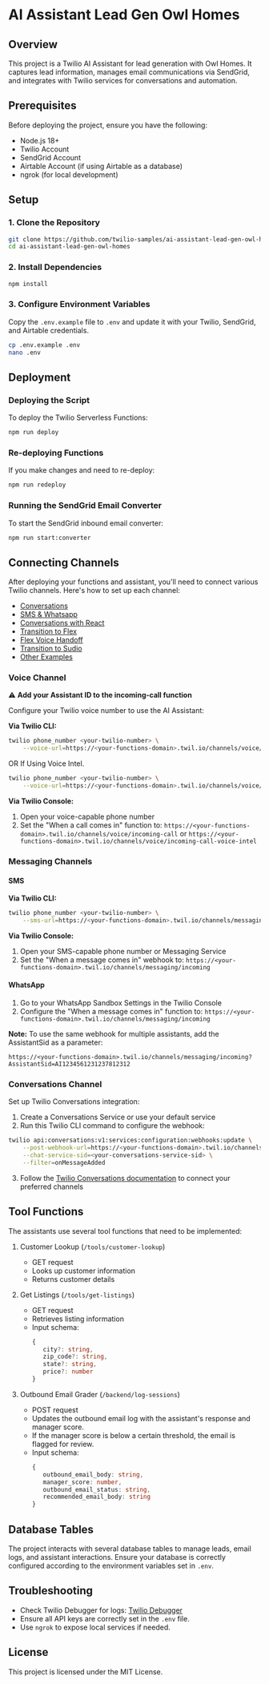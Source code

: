 # AI Assistant Lead Gen Owl Homes

## Overview
This project is a Twilio AI Assistant for lead generation with Owl Homes. It captures lead information, manages email communications via SendGrid, and integrates with Twilio services for conversations and automation.

## Prerequisites
Before deploying the project, ensure you have the following:
- Node.js 18+
- Twilio Account
- SendGrid Account
- Airtable Account (if using Airtable as a database)
- ngrok (for local development)

## Setup
### 1. Clone the Repository
```bash
git clone https://github.com/twilio-samples/ai-assistant-lead-gen-owl-homes.git
cd ai-assistant-lead-gen-owl-homes
```

### 2. Install Dependencies
```bash
npm install
```

### 3. Configure Environment Variables
Copy the `.env.example` file to `.env` and update it with your Twilio, SendGrid, and Airtable credentials.
```bash
cp .env.example .env
nano .env
```

## Deployment
### Deploying the Script
To deploy the Twilio Serverless Functions:
```bash
npm run deploy
```

### Re-deploying Functions
If you make changes and need to re-deploy:
```bash
npm run redeploy
```

### Running the SendGrid Email Converter
To start the SendGrid inbound email converter:
```bash
npm run start:converter
```

## Connecting Channels

After deploying your functions and assistant, you'll need to connect various Twilio channels. Here's how to set up each channel:

- [Conversations](https://www.twilio.com/docs/alpha/ai-assistants/code-samples/channel-conversations)
- [SMS & Whatsapp](https://www.twilio.com/docs/alpha/ai-assistants/code-samples/channel-messaging)
- [Conversations with React](https://www.twilio.com/docs/alpha/ai-assistants/code-samples/react)
- [Transition to Flex](https://www.twilio.com/docs/alpha/ai-assistants/code-samples/transition-flex)
- [Flex Voice Handoff](https://docs.google.com/document/d/14RuOxt6FUAuc62A7BmeQFZWHr5WcXOoQZluZEF98GJA/edit?usp=sharing)
- [Transition to Sudio](https://www.twilio.com/docs/alpha/ai-assistants/code-samples/transition-studio)
- [Other Examples](https://github.com/twilio-labs/ai-assistants-samples)

### Voice Channel

:warning: **Add your Assistant ID to the incoming-call function**

Configure your Twilio voice number to use the AI Assistant:

**Via Twilio CLI:**

```bash
twilio phone_number <your-twilio-number> \
    --voice-url=https://<your-functions-domain>.twil.io/channels/voice/incoming-call
```

OR If Using Voice Intel.

```bash
twilio phone_number <your-twilio-number> \
    --voice-url=https://<your-functions-domain>.twil.io/channels/voice/incoming-call-voice-intel
```

**Via Twilio Console:**

1. Open your voice-capable phone number
2. Set the "When a call comes in" function to: `https://<your-functions-domain>.twil.io/channels/voice/incoming-call` or `https://<your-functions-domain>.twil.io/channels/voice/incoming-call-voice-intel`

### Messaging Channels

#### SMS

**Via Twilio CLI:**

```bash
twilio phone_number <your-twilio-number> \
    --sms-url=https://<your-functions-domain>.twil.io/channels/messaging/incoming
```

**Via Twilio Console:**

1. Open your SMS-capable phone number or Messaging Service
2. Set the "When a message comes in" webhook to: `https://<your-functions-domain>.twil.io/channels/messaging/incoming`

#### WhatsApp

1. Go to your WhatsApp Sandbox Settings in the Twilio Console
2. Configure the "When a message comes in" function to: `https://<your-functions-domain>.twil.io/channels/messaging/incoming`

**Note:** To use the same webhook for multiple assistants, add the AssistantSid as a parameter:

```
https://<your-functions-domain>.twil.io/channels/messaging/incoming?AssistantSid=AI1234561231237812312
```

### Conversations Channel

Set up Twilio Conversations integration:

1. Create a Conversations Service or use your default service
2. Run this Twilio CLI command to configure the webhook:

```bash
twilio api:conversations:v1:services:configuration:webhooks:update \
    --post-webhook-url=https://<your-functions-domain>.twil.io/channels/conversations/messageAdded \
    --chat-service-sid=<your-conversations-service-sid> \
    --filter=onMessageAdded
```

3. Follow the [Twilio Conversations documentation](https://www.twilio.com/docs/conversations/overview) to connect your preferred channels

## Tool Functions

The assistants use several tool functions that need to be implemented:

1. Customer Lookup (`/tools/customer-lookup`)

   - GET request
   - Looks up customer information
   - Returns customer details

2. Get Listings (`/tools/get-listings`)

   - GET request
   - Retrieves listing information
   - Input schema:
     ```typescript
     {
        city?: string,
        zip_code?: string,
        state?: string,
        price?: number
     }
     ```

3. Outbound Email Grader (`/backend/log-sessions`)

   - POST request
   - Updates the outbound email log with the assistant's response and manager score.
   - If the manager score is below a certain threshold, the email is flagged for review.
   - Input schema:
     ```typescript
     {
        outbound_email_body: string,
        manager_score: number,
        outbound_email_status: string,
        recommended_email_body: string
     }
     ```

## Database Tables
The project interacts with several database tables to manage leads, email logs, and assistant interactions. Ensure your database is correctly configured according to the environment variables set in `.env`.

## Troubleshooting
- Check Twilio Debugger for logs: [Twilio Debugger](https://console.twilio.com/us1/monitor/logs/debugger/errors)
- Ensure all API keys are correctly set in the `.env` file.
- Use `ngrok` to expose local services if needed.

## License
This project is licensed under the MIT License.

